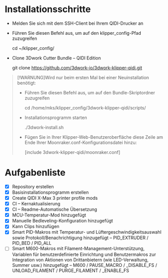 # Installationsschritte

-   Melden Sie sich mit dem SSH-Client bei Ihrem QIDI-Drucker an
-   Führen Sie diesen Befehl aus, um auf den klipper_config-Pfad zuzugreifen


    cd ~/klipper_config/

-   Clone 3Dwork Cutter Bundle – QIDI Edition


    git clone https://github.com/3dwork-io/3dwork-klipper-qidi.git

> [!WARNUNG]Wird nur beim ersten Mal bei einer Neuinstallation benötigt:
>
> -   Führen Sie diesen Befehl aus, um auf den Bundle-Skriptordner zuzugreifen
>
>
>     cd /home/mks/klipper_config/3dwork-klipper-qidi/scripts/
>
> -   Installationsprogramm starten
>
>
>     ./3dwork-install.sh
>
> -   Fügen Sie in Ihrer Klipper-Web-Benutzeroberfläche diese Zeile am Ende Ihrer Moonraker.conf-Konfigurationsdatei hinzu:
>
>
>     [include 3dwork-klipper-qidi/moonraker.conf]

# Aufgabenliste

-   [x] Repository erstellen
-   [x] Basisinstallationsprogramm erstellen
-   [x] Create QIDI X-Max 3 printer profile mods
-   [x] CI – Kernaktualisierung
-   [x] CI – Readme-Automatische Übersetzung
-   [x] MCU-Temperatur-Mod hinzugefügt
-   [x] Manuelle Bedleveling-Konfiguration hinzugefügt
-   [x] Kann Clips hinzufügen
-   [x] Smart PID-Makros mit Temperatur- und Lüftergeschwindigkeitsauswahl sowie Protokoll/Benachrichtigung hinzugefügt – PID_EXTRUDER / PID_BED / PID_ALL
-   [ ] Smart M600-Makros mit Filament-Management-Unterstützung, Variablen für benutzerdefinierte Einrichtung und Benutzermakros zur Integration von Aktionen von Drittanbietern (wie LED-Verwaltung, Summer usw.) hinzugefügt – M600 / PAUSE_MACRO / \_DISABLE_FS / UNLOAD_FILAMENT / PURGE_FILAMENT / \_ENABLE_FS

